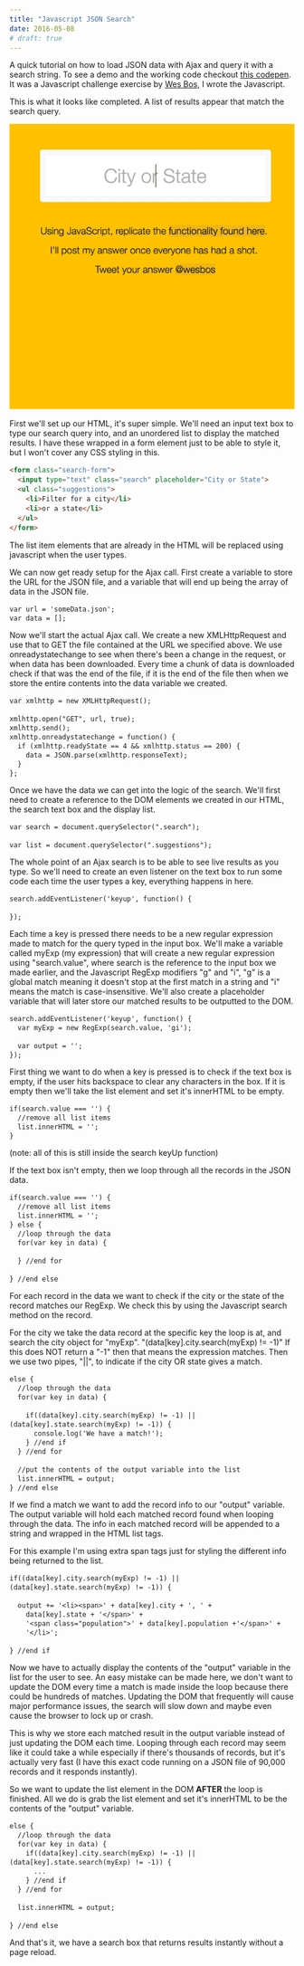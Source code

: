 ```yaml
---
title: "Javascript JSON Search"
date: 2016-05-08
# draft: true
---
```


A quick tutorial on how to load JSON data with Ajax and query it with a search string. To see a demo and the working code checkout [this codepen](http://codepen.io/derekmorash/pen/dGLdxN). It was a Javascript challenge exercise by [Wes Bos](https://twitter.com/wesbos), I wrote the Javascript.

This is what it looks like completed. A list of results appear that match the search query.

![search](images/search.gif "search")

First we'll set up our HTML, it's super simple. We'll need an input text box to type our search query into, and an unordered list to display the matched results. I have these wrapped in a form element just to be able to style it, but I won't cover any CSS styling in this.

```HTML
<form class="search-form">
  <input type="text" class="search" placeholder="City or State">
  <ul class="suggestions">
    <li>Filter for a city</li>
    <li>or a state</li>
  </ul>
</form>
```

The list item elements that are already in the HTML will be replaced using javascript when the user types.

We can now get ready setup for the Ajax call. First create a variable to store the URL for the JSON file, and a variable that will end up being the array of data in the JSON file.

```JS
var url = 'someData.json';
var data = [];
```

Now we'll start the actual Ajax call. We create a new XMLHttpRequest and use that to GET the file contained at the URL we specified above. We use onreadystatechange to see when there's been a change in the request, or when data has been downloaded. Every time a chunk of data is downloaded check if that was the end of the file, if it is the end of the file then when we store the entire contents into the data variable we created.

```JS
var xmlhttp = new XMLHttpRequest();

xmlhttp.open("GET", url, true);
xmlhttp.send();
xmlhttp.onreadystatechange = function() {
  if (xmlhttp.readyState == 4 && xmlhttp.status == 200) {
    data = JSON.parse(xmlhttp.responseText);
  }
};
```

Once we have the data we can get into the logic of the search. We'll first need to create a reference to the DOM elements we created in our HTML, the search text box and the display list.

```JS
var search = document.querySelector(".search");

var list = document.querySelector(".suggestions");
```

The whole point of an Ajax search is to be able to see live results as you type. So we'll need to create an even listener on the text box to run some code each time the user types a key, everything happens in here.

```JS
search.addEventListener('keyup', function() {

});
```

Each time a key is pressed there needs to be a new regular expression made to match for the query typed in the input box. We'll make a variable called myExp (my expression) that will create a new regular expression using "search.value", where search is the reference to the input box we made earlier, and the Javascript RegExp modifiers "g" and "i", "g" is a global match meaning it doesn't stop at the first match in a string and "i" means the match is case-insensitive. We'll also create a placeholder variable that will later store our matched results to be outputted to the DOM.

```JS
search.addEventListener('keyup', function() {
  var myExp = new RegExp(search.value, 'gi');

  var output = '';
});
```

First thing we want to do when a key is pressed is to check if the text box is empty, if the user hits backspace to clear any characters in the box. If it is empty then we'll take the list element and set it's innerHTML to be empty.

```JS
if(search.value === '') {
  //remove all list items
  list.innerHTML = '';
}
```

(note: all of this is still inside the search keyUp function)

If the text box isn't empty, then we loop through all the records in the JSON data.

```JS
if(search.value === '') {
  //remove all list items
  list.innerHTML = '';
} else {
  //loop through the data
  for(var key in data) {

  } //end for

} //end else
```

For each record in the data we want to check if the city or the state of the record matches our RegExp. We check this by using the Javascript search method on the record.

For the city we take the data record at the specific key the loop is at, and search the city object for "myExp". "(data[key].city.search(myExp) != -1)" If this does NOT return a "-1" then that means the expression matches. Then we use two pipes, "\|\|", to indicate if the city OR state gives a match.

```JS
else {
  //loop through the data
  for(var key in data) {

    if((data[key].city.search(myExp) != -1) || (data[key].state.search(myExp) != -1)) {
      console.log('We have a match!');
    } //end if
  } //end for

  //put the contents of the output variable into the list
  list.innerHTML = output;
} //end else
```

If we find a match we want to add the record info to our "output" variable. The output variable will hold each matched record found when looping through the data. The info in each matched record will be appended to a string and wrapped in the HTML list tags.

For this example I'm using extra span tags just for styling the different info being returned to the list.

```JS
if((data[key].city.search(myExp) != -1) || (data[key].state.search(myExp) != -1)) {

  output += '<li><span>' + data[key].city + ', ' +
    data[key].state + '</span>' +
    '<span class="population">' + data[key].population +'</span>' +
    '</li>';

} //end if
```

Now we have to actually display the contents of the "output" variable in the list for the user to see. An easy mistake can be made here, we don't want to update the DOM every time a match is made inside the loop because there could be hundreds of matches. Updating the DOM that frequently will cause major performance issues, the search will slow down and maybe even cause the browser to lock up or crash.

This is why we store each matched result in the output variable instead of just updating the DOM each time. Looping through each record may seem like it could take a while especially if there's thousands of records, but it's actually very fast (I have this exact code running on a JSON file of 90,000 records and it responds instantly).

So we want to update the list element in the DOM __AFTER__ the loop is finished. All we do is grab the list element and set it's innerHTML to be the contents of the "output" variable.

```JS
else {
  //loop through the data
  for(var key in data) {
    if((data[key].city.search(myExp) != -1) || (data[key].state.search(myExp) != -1)) {
      ...
    } //end if
  } //end for

  list.innerHTML = output;

} //end else
```

And that's it, we have a search box that returns results instantly without a page reload.